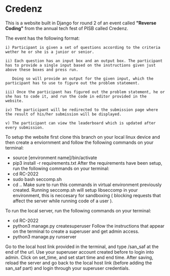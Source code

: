 # Credenz
This is a website built in Django for round 2 of an event called **"Reverse Coding"** from the annual tech fest of PISB called Credenz. 

The event has the following format:

    i) Participant is given a set of questions according to the criteria wether he or she is a junior or senior. 
    
    ii) Each question has an input box and an output box. The participant has to provide a single input based on the instructions given just above these boxes and press run.
       
       Doing so will provide an output for the given input, which the participant has to use to figure out the problem statement.
       
    iii) Once the participant has figured out the problem statement, he or she has to code it, and run the code in editor provided in the website.
    
    iv) The participant will be redirected to the submission page where the result of his/her submission will be displayed. 
    
    v) The participant can view the leaderboard which is updated after every submission. 
    
To setup the website first clone this branch on your local linux device and then create a enviornment and follow the following commands on your terminal:
- source [environment name]/bin/activate
- pip3 install -r requirements.txt
After the requirements have been setup, run the following commands on your terminal:
- cd RC-2022
- sudo bash seccomp.sh 
- cd .. 
Make sure to run this commands in virtual environment previously created.
Running seccomp.sh will setup libseccomp in your environment, this is neccesary for sandboxing ( blocking requests that affect the server while running code of a user ).


To run the local server, run the following commands on your terminal:
- cd RC-2022
- python3 manage.py createsuperuser
Follow the instructions that appear on the terminal to create a superuser and get admin access.
- python3 manage.py runserver

Go to the local host link provided in the terminal, and type /san_saf at the end of the url.
Use your superuser account created before to login into admin. Click on set_time, and set start time and end time. After saving, reload the server
and go back to the local host link (before adding the san_saf part) and login through your superuser credentials.
